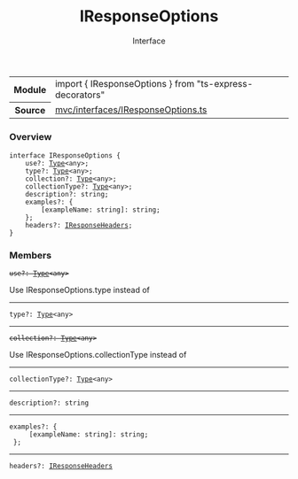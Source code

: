 <header class="symbol-info-header">    <h1 id="iresponseoptions">IResponseOptions</h1>    <label class="symbol-info-type-label interface">Interface</label>      </header>
<section class="symbol-info">      <table class="is-full-width">        <tbody>        <tr>          <th>Module</th>          <td>            <div class="lang-typescript">                <span class="token keyword">import</span> { IResponseOptions }                 <span class="token keyword">from</span>                 <span class="token string">"ts-express-decorators"</span>                            </div>          </td>        </tr>        <tr>          <th>Source</th>          <td>            <a href="https://romakita.github.io/ts-express-decorators/#//blob/v2.9.1/src/mvc/interfaces/IResponseOptions.ts#L0-L0">                mvc/interfaces/IResponseOptions.ts            </a>        </td>        </tr>                </tbody>      </table>    </section>

### Overview

<pre><code class="typescript-lang"><span class="token keyword">interface</span> IResponseOptions <span class="token punctuation">{</span>
    use?<span class="token punctuation">:</span> <a href="#api/common/core/type"><span class="token">Type</span></a><<span class="token keyword">any</span>><span class="token punctuation">;</span>
    type?<span class="token punctuation">:</span> <a href="#api/common/core/type"><span class="token">Type</span></a><<span class="token keyword">any</span>><span class="token punctuation">;</span>
    collection?<span class="token punctuation">:</span> <a href="#api/common/core/type"><span class="token">Type</span></a><<span class="token keyword">any</span>><span class="token punctuation">;</span>
    collectionType?<span class="token punctuation">:</span> <a href="#api/common/core/type"><span class="token">Type</span></a><<span class="token keyword">any</span>><span class="token punctuation">;</span>
    description?<span class="token punctuation">:</span> <span class="token keyword">string</span><span class="token punctuation">;</span>
    examples?<span class="token punctuation">:</span> <span class="token punctuation">{</span>
        <span class="token punctuation">[</span>exampleName<span class="token punctuation">:</span> <span class="token keyword">string</span><span class="token punctuation">]</span><span class="token punctuation">:</span> <span class="token keyword">string</span><span class="token punctuation">;</span>
    <span class="token punctuation">}</span><span class="token punctuation">;</span>
    headers?<span class="token punctuation">:</span> <a href="#api/common/mvc/iresponseheaders"><span class="token">IResponseHeaders</span></a><span class="token punctuation">;</span>
<span class="token punctuation">}</span></code></pre>

### Members

<div class="method-overview"><pre><code class="typescript-lang"><del>use?<span class="token punctuation">:</span> <a href="#api/common/core/type"><span class="token">Type</span></a><<span class="token keyword">any</span>></del></code></pre></div>
Use IResponseOptions.type instead of
<hr />
<div class="method-overview"><pre><code class="typescript-lang">type?<span class="token punctuation">:</span> <a href="#api/common/core/type"><span class="token">Type</span></a><<span class="token keyword">any</span>></code></pre></div>
<hr />
<div class="method-overview"><pre><code class="typescript-lang"><del>collection?<span class="token punctuation">:</span> <a href="#api/common/core/type"><span class="token">Type</span></a><<span class="token keyword">any</span>></del></code></pre></div>
Use IResponseOptions.collectionType instead of
<hr />
<div class="method-overview"><pre><code class="typescript-lang">collectionType?<span class="token punctuation">:</span> <a href="#api/common/core/type"><span class="token">Type</span></a><<span class="token keyword">any</span>></code></pre></div>
<hr />
<div class="method-overview"><pre><code class="typescript-lang">description?<span class="token punctuation">:</span> <span class="token keyword">string</span></code></pre></div>
<hr />
<div class="method-overview"><pre><code class="typescript-lang">examples?<span class="token punctuation">:</span> <span class="token punctuation">{</span>
     <span class="token punctuation">[</span>exampleName<span class="token punctuation">:</span> <span class="token keyword">string</span><span class="token punctuation">]</span><span class="token punctuation">:</span> <span class="token keyword">string</span><span class="token punctuation">;</span>
 <span class="token punctuation">}</span><span class="token punctuation">;</span></code></pre></div>
<hr />
<div class="method-overview"><pre><code class="typescript-lang">headers?<span class="token punctuation">:</span> <a href="#api/common/mvc/iresponseheaders"><span class="token">IResponseHeaders</span></a></code></pre></div>
